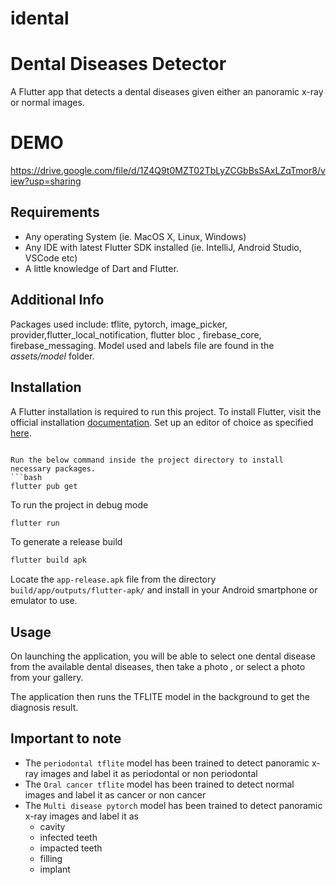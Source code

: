 # idental

# Dental Diseases Detector
A Flutter app that detects a dental diseases given either an panoramic x-ray or normal images.
# DEMO
 https://drive.google.com/file/d/1Z4Q9t0MZT02TbLyZCGbBsSAxLZqTmor8/view?usp=sharing

## Requirements
- Any operating System (ie. MacOS X, Linux, Windows)
- Any IDE with latest Flutter SDK installed (ie. IntelliJ, Android Studio, VSCode etc)
- A little knowledge of Dart and Flutter.

## Additional Info
Packages used include: tflite, pytorch, image_picker, provider,flutter_local_notification, flutter bloc , firebase_core, firebase_messaging.
Model used and labels file are found in the <i>assets/model</i> folder. 

## Installation
A Flutter installation is required to run this project.
To install Flutter, visit the official installation [documentation](https://docs.flutter.dev/get-started/install).
Set up an editor of choice as specified [here](https://docs.flutter.dev/get-started/editor).


```

Run the below command inside the project directory to install necessary packages.
```bash
flutter pub get
```
To run the project in debug mode 
```bash
flutter run
```
To generate a release build
```bash
flutter build apk
```
Locate the `app-release.apk` file from the directory `build/app/outputs/flutter-apk/` and install in your Android smartphone or emulator to use.

## Usage

On launching the application, you will be able to select one dental disease from the available dental diseases, then take a photo , or select a photo from your gallery.

The application then runs the TFLITE model in the background to get the diagnosis result.


## Important to note
- The `periodontal tflite` model has been trained to detect panoramic x-ray images and label it as periodontal or non periodontal
- The `Oral cancer tflite` model has been trained to detect normal images and label it as cancer or non cancer
- The `Multi disease pytorch` model has been trained to detect panoramic x-ray images and label it as 
  - cavity
  - infected teeth
  - impacted teeth
  - filling
  - implant
    
